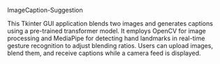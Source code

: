 ImageCaption-Suggestion

This Tkinter GUI application blends two images and generates captions using a pre-trained transformer model.
It employs OpenCV for image processing and MediaPipe for detecting hand landmarks in real-time gesture recognition to adjust blending ratios.
Users can upload images, blend them, and receive captions while a camera feed is displayed. 

